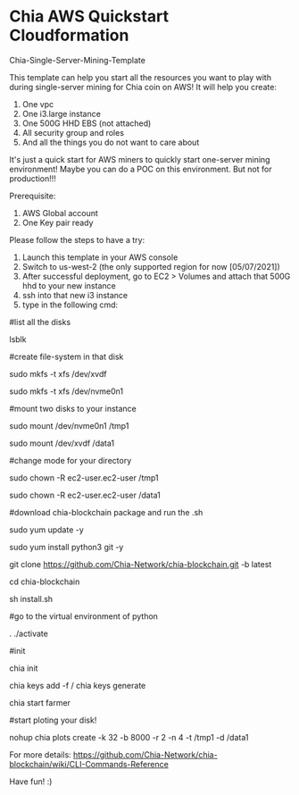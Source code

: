 # Chia AWS Quickstart Cloudformation
Chia-Single-Server-Mining-Template

This template can help you start all the resources you want to play with during single-server mining for Chia coin on AWS!
It will help you create:
1. One vpc
2. One i3.large instance
4. One 500G HHD EBS (not attached)
5. All security group and roles
6. And all the things you do not want to care about

It's just a quick start for AWS miners to quickly start one-server mining environment!
Maybe you can do a POC on this environment.
But not for production!!!

Prerequisite:
1. AWS Global account
2. One Key pair ready

Please follow the steps to have a try:
1. Launch this template in your AWS console
2. Switch to us-west-2 (the only supported region for now [05/07/2021])
3. After successful deployment, go to EC2 > Volumes and attach that 500G hhd to your new instance
4. ssh into that new i3 instance
5. type in the following cmd:

#list all the disks

  lsblk

#create file-system in that disk

  sudo mkfs -t xfs /dev/xvdf

  sudo mkfs -t xfs /dev/nvme0n1

#mount two disks to your instance

  sudo mount /dev/nvme0n1 /tmp1

  sudo mount /dev/xvdf /data1

#change mode for your directory

  sudo chown -R ec2-user.ec2-user /tmp1

  sudo chown -R ec2-user.ec2-user /data1

#download chia-blockchain package and run the .sh

  sudo yum update -y

  sudo yum install python3 git -y

  git clone https://github.com/Chia-Network/chia-blockchain.git -b latest

  cd chia-blockchain

  sh install.sh

#go to the virtual environment of python

  . ./activate

#init

  chia init

  chia keys add -f <file> / chia keys generate
  
  chia start farmer
  
#start ploting your disk!

  nohup chia plots create -k 32 -b 8000 -r 2 -n 4 -t /tmp1 -d /data1
  
For more details: https://github.com/Chia-Network/chia-blockchain/wiki/CLI-Commands-Reference

Have fun! :)
